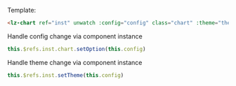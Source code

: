 Template:
```html
<lz-chart ref="inst" unwatch :config="config" class="chart" :theme="theme"></lz-chart>
```
Handle config change via component instance
```js
this.$refs.inst.chart.setOption(this.config)
```
Handle theme change via component instance
```js
this.$refs.inst.setTheme(this.config)
```